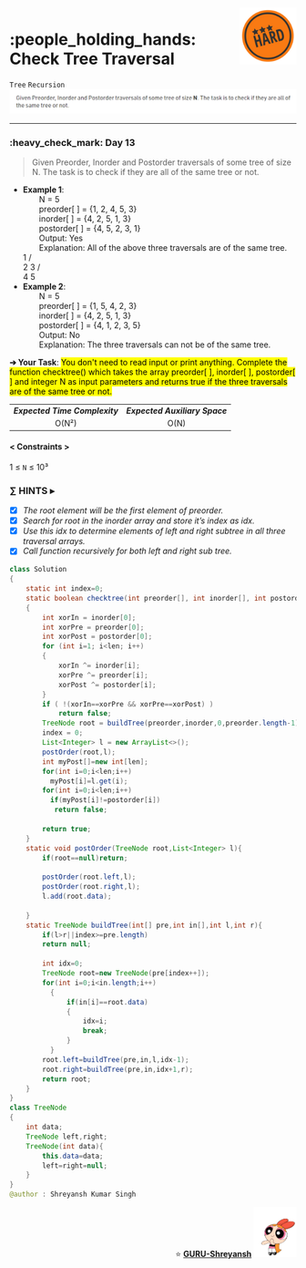<img align='right' src="https://github.com/guru-shreyansh/GeeksforGeeks-30-Days-of-Code/blob/main/!DOC!/Hard%232.png" width="100">
<h1>:people_holding_hands: Check Tree Traversal</h1>

`Tree`
`Recursion`
<img align='centre' src="https://github.com/guru-shreyansh/GeeksforGeeks-30-Days-of-Code/blob/main/Day%3C13%3E/D13.png">
________________________________________________________________________________________________________________________________________________________
<h3>:heavy_check_mark: Day 13</h3>
<blockquote>Given Preorder, Inorder and Postorder traversals of some tree of size N. The task is to check if they are all of the same tree or not.</blockquote>

* **Example 1**:<br>
&emsp;&emsp;N = 5<br>
&emsp;&emsp;preorder[ ] = {1, 2, 4, 5, 3}<br>
&emsp;&emsp;inorder[ ] = {4, 2, 5, 1, 3}<br>
&emsp;&emsp;postorder[ ] = {4, 5, 2, 3, 1}<br>
&emsp;&emsp;Output: Yes<br>
&emsp;&emsp;Explanation: All of the above three traversals are of the same tree.<br>
           1
         /   \
        2     3
      /   \
     4     5
* **Example 2**:<br>
&emsp;&emsp;N = 5<br>
&emsp;&emsp;preorder[ ] = {1, 5, 4, 2, 3}<br>
&emsp;&emsp;inorder[ ] = {4, 2, 5, 1, 3}<br>
&emsp;&emsp;postorder[ ] = {4, 1, 2, 3, 5}<br>
&emsp;&emsp;Output: No<br>
&emsp;&emsp;Explanation: The three traversals can not be of the same tree.<br>

**➔ Your Task**:
<mark>You don't need to read input or print anything. Complete the function checktree() which takes the array preorder[ ], inorder[ ], postorder[ ] and integer N as input parameters and returns true if the three traversals are of the same tree or not.</mark>

<table align="center">
      <tr><td><em><b>Expected Time Complexity</td> <td><em><b>Expected Auxiliary Space</td></tr>
      <tr><td align="center">O(N²)</td> <td align="center">O(N)</td></tr>
</table>

#### < Constraints >
1  ≤ ` N ` ≤  10³<br> 

###      ∑ HINTS ▸
- [x] _The root element will be the first element of preorder._
- [x] _Search for root in the inorder array and store it’s index as idx._
- [x] _Use this idx to determine elements of left and right subtree in all three traversal arrays._
- [x] _Call function recursively for both left and right sub tree._
```java
class Solution
{
    static int index=0;
    static boolean checktree(int preorder[], int inorder[], int postorder[], int len)
    {
        int xorIn = inorder[0];
        int xorPre = preorder[0];
        int xorPost = postorder[0];
        for (int i=1; i<len; i++)
        {
            xorIn ^= inorder[i];
            xorPre ^= preorder[i];
            xorPost ^= postorder[i];
        }
        if ( !(xorIn==xorPre && xorPre==xorPost) )
            return false;
        TreeNode root = buildTree(preorder,inorder,0,preorder.length-1);
        index = 0;
        List<Integer> l = new ArrayList<>();
        postOrder(root,l);
        int myPost[]=new int[len];
        for(int i=0;i<len;i++)
          myPost[i]=l.get(i);
        for(int i=0;i<len;i++)
          if(myPost[i]!=postorder[i])
           return false;
          
        return true;
    }
    static void postOrder(TreeNode root,List<Integer> l){
        if(root==null)return;
        
        postOrder(root.left,l);
        postOrder(root.right,l);
        l.add(root.data);
        
    }
    static TreeNode buildTree(int[] pre,int in[],int l,int r){
        if(l>r||index>=pre.length)
        return null;
        
        int idx=0;
        TreeNode root=new TreeNode(pre[index++]);
        for(int i=0;i<in.length;i++)
          {
              if(in[i]==root.data)
              {
                  idx=i;
                  break;
              }
          }
        root.left=buildTree(pre,in,l,idx-1);
        root.right=buildTree(pre,in,idx+1,r);
        return root;
    }
}
class TreeNode
{
    int data;
    TreeNode left,right;
    TreeNode(int data){
        this.data=data;
        left=right=null;
    }
}
@author : Shreyansh Kumar Singh
```
<p align="right"> ⭐️ <a href="https://github.com/GURU-Shreyansh" target="_blank"> <b>GURU-Shreyansh</b></a>
      <img src="https://github.com/guru-shreyansh/GeeksforGeeks-30-Days-of-Code/blob/main/!DOC!/GIF--Happy-Powerpuff-Girls-Qakyyrk1IKwuK8YtQ6.gif" width="75"> </p>
<!--
#GURU ツ
-->
